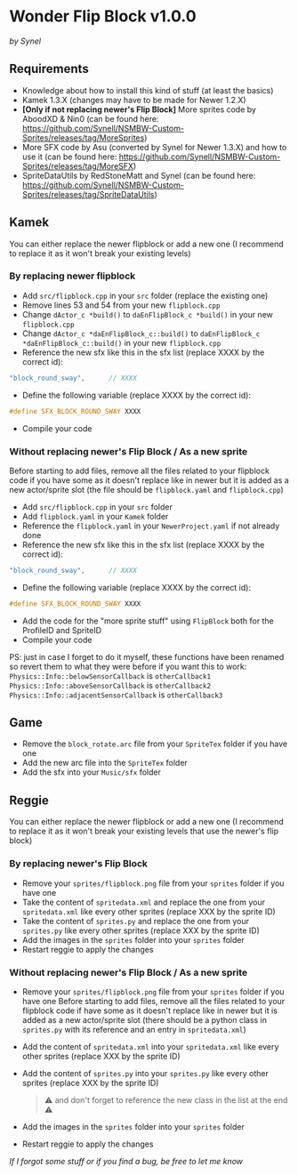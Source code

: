 # Wonder Flip Block v1.0.0
*by Synel*


## Requirements
- Knowledge about how to install this kind of stuff (at least the basics)
- Kamek 1.3.X (changes may have to be made for Newer 1.2.X)
- **[Only if not replacing newer's Flip Block]** More sprites code by AboodXD & Nin0 (can be found here: https://github.com/Synell/NSMBW-Custom-Sprites/releases/tag/MoreSprites)
- More SFX code by Asu (converted by Synel for Newer 1.3.X) and how to use it (can be found here: https://github.com/Synell/NSMBW-Custom-Sprites/releases/tag/MoreSFX)
- SpriteDataUtils by RedStoneMatt and Synel (can be found here: https://github.com/Synell/NSMBW-Custom-Sprites/releases/tag/SpriteDataUtils)


## Kamek
You can either replace the newer flipblock or add a new one (I recommend to replace it as it won't break your existing levels)

### By replacing newer flipblock
- Add `src/flipblock.cpp` in your `src` folder (replace the existing one)
- Remove lines 53 and 54 from your new `flipblock.cpp`
- Change `dActor_c *build()` to `daEnFlipBlock_c *build()` in your new `flipblock.cpp`
- Change `dActor_c *daEnFlipBlock_c::build()` to `daEnFlipBlock_c *daEnFlipBlock_c::build()` in your new `flipblock.cpp`
- Reference the new sfx like this in the sfx list (replace XXXX by the correct id):
```cpp
"block_round_sway",      // XXXX
```
- Define the following variable (replace XXXX by the correct id):
```cpp
#define SFX_BLOCK_ROUND_SWAY XXXX
```
- Compile your code

### Without replacing newer's Flip Block / As a new sprite
Before starting to add files, remove all the files related to your flipblock code if you have some as it doesn't replace like in newer but it is added as a new actor/sprite slot (the file should be `flipblock.yaml` and `flipblock.cpp`)
- Add `src/flipblock.cpp` in your `src` folder
- Add `flipblock.yaml` in your `Kamek` folder
- Reference the `flipblock.yaml` in your `NewerProject.yaml` if not already done
- Reference the new sfx like this in the sfx list (replace XXXX by the correct id):
```cpp
"block_round_sway",      // XXXX
```
- Define the following variable (replace XXXX by the correct id):
```cpp
#define SFX_BLOCK_ROUND_SWAY XXXX
```
- Add the code for the "more sprite stuff" using `FlipBlock` both for the ProfileID and SpriteID
- Compile your code

PS: just in case I forget to do it myself, these functions have been renamed so revert them to what they were before if you want this to work:
`Physics::Info::belowSensorCallback` is `otherCallback1`
`Physics::Info::aboveSensorCallback` is `otherCallback2`
`Physics::Info::adjacentSensorCallback` is `otherCallback3`


## Game
- Remove the `block_rotate.arc` file from your `SpriteTex` folder if you have one
- Add the new arc file into the `SpriteTex` folder
- Add the sfx into your `Music/sfx` folder


## Reggie
You can either replace the newer flipblock or add a new one (I recommend to replace it as it won't break your existing levels that use the newer's flip block)

### By replacing newer's Flip Block
- Remove your `sprites/flipblock.png` file from your `sprites` folder if you have one
- Take the content of `spritedata.xml` and replace the one from your `spritedata.xml` like every other sprites (replace XXX by the sprite ID)
- Take the content of `sprites.py` and replace the one from your `sprites.py` like every other sprites (replace XXX by the sprite ID)
- Add the images in the `sprites` folder into your `sprites` folder
- Restart reggie to apply the changes

### Without replacing newer's Flip Block / As a new sprite
- Remove your `sprites/flipblock.png` file from your `sprites` folder if you have one
Before starting to add files, remove all the files related to your flipblock code if have some as it doesn't replace like in newer but it is added as a new actor/sprite slot (there should be a python class in `sprites.py` with its reference and an entry in `spritedata.xml`)

- Add the content of `spritedata.xml` into your `spritedata.xml` like every other sprites (replace XXX by the sprite ID)
- Add the content of `sprites.py` into your `sprites.py` like every other sprites (replace XXX by the sprite ID)
	> ⚠️ and don't forget to reference the new class in the list at the end ⚠️
- Add the images in the `sprites` folder into your `sprites` folder
- Restart reggie to apply the changes


*If I forgot some stuff or if you find a bug, be free to let me know*
